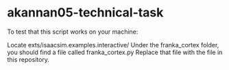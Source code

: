 # akannan05-technical-task

To test that this script works on your machine:

Locate exts/isaacsim.examples.interactive/
Under the franka_cortex folder, you should find a file called franka_cortex.py
Replace that file with the file in this repository.
